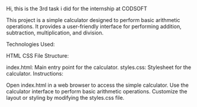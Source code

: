 Hi, this is the 3rd task i did for the internship at CODSOFT

This project is a simple calculator designed to perform basic arithmetic operations. It provides a user-friendly interface for performing addition, subtraction, multiplication, and division.

Technologies Used:

HTML
CSS
File Structure:

index.html: Main entry point for the calculator.
styles.css: Stylesheet for the calculator.
Instructions:

Open index.html in a web browser to access the simple calculator.
Use the calculator interface to perform basic arithmetic operations.
Customize the layout or styling by modifying the styles.css file.
